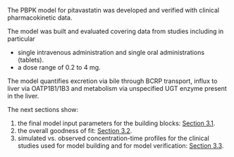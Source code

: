 The PBPK model for pitavastatin was developed and verified with clinical pharmacokinetic data.

The model was built and evaluated covering data from studies including in particular

* single intravenous administration and single oral administrations (tablets).
* a dose range of 0.2 to 4 mg.

The model quantifies excretion via bile through BCRP transport, influx to liver via OATP1B1/1B3 and metabolism via unspecified UGT enzyme present in the liver.

The next sections show:

1. the final model input parameters for the building blocks: [Section 3.1](#31-pitavastatin-final-input-parameters).
2. the overall goodness of fit: [Section 3.2](#32-pitavastatin-diagnostics-plots).
3. simulated vs. observed concentration-time profiles for the clinical studies used for model building and for model verification: [Section 3.3](#33-concentration-time-profiles).

